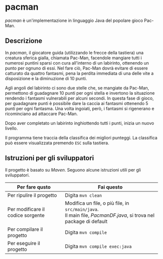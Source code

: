 # pacman
*pacman* è un'implementazione in linguaggio Java del popolare gioco Pac-Man.

## Descrizione
In *pacman*, il giocatore guida (utilizzando le frecce della tastiera) una creatura sferica gialla, chiamata Pac-Man, facendole mangiare tutti i numerosi puntini sparsi con cura all'interno di un labirinto, ottenendo un punto per ognuno di essi. Nel fare ciò, Pac-Man dovrà evitare di essere catturato da quattro fantasmi, pena la perdita immediata di una delle vite a disposizione e la diminuzione di 10 punti.

Agli angoli del labirinto ci sono due stelle che, se mangiate da Pac-Man, permettono di guadagnare 10 punti per ogni stella e invertono la situazione rendendo i fantasmi vulnerabili per alcuni secondi. In questa fase di gioco, per guadagnare punti è possibile dare la caccia ai fantasmi ottenendo 5 punti per ogni fantasma. Una volta ingoiati, però, i fantasmi si rigenerano e ricominciano ad attaccare Pac-Man.

Dopo aver completato un labirinto inghiottendo tutti i punti, inizia un nuovo livello. 

Il programma tiene traccia della classifica dei migliori punteggi. La classifica può essere visualizzata premendo `ESC` sulla tastiera.

## Istruzioni per gli sviluppatori
Il progetto è basato su *Maven*. Seguono alcune istruzioni utili per gli sviluppatori.

| Per fare qusto | Fai questo |
| -----------|-----------|
| Per ripulire il progetto | Digita `mvn clean` |
| Per modificare il codice sorgente | Modifica un file, o più file, in `src/main/java`.<br> Il main file, *PacmanDF.java*, si trova nel package di default |
| Per compilare il progetto | Digita `mvn compile` |
| Per eseguire il progetto | Digita `mvn compile exec:java` |
